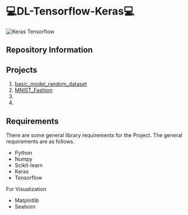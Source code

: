 # 💻DL-Tensorflow-Keras💻

![Keras Tensorflow](https://miro.medium.com/max/700/0*BrC7o-KTt54z948C.jpg)

## Repository Information

## Projects
1. [basic_model_random_dataset](https://github.com/alicenkbaytop/DL-Tensorflow-Keras/tree/main/basic_model_random_dataset)
2. [MNIST_Fashion](https://github.com/alicenkbaytop/DL-Tensorflow-Keras/blob/main/MNIST_Fashion.ipynb)
3. 
4. 

## Requirements

There are some general library requirements for the Project. The general requirements are as follows.
 * Python
 *	Numpy
 *	Scikit-learn
 * Keras
 * Tensorflow
 
For Visualization
 *	Matplotlib
 *	Seaborn
